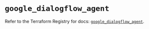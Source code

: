 # `google_dialogflow_agent`

Refer to the Terraform Registry for docs: [`google_dialogflow_agent`](https://registry.terraform.io/providers/hashicorp/google-beta/6.34.0/docs/resources/google_dialogflow_agent).
